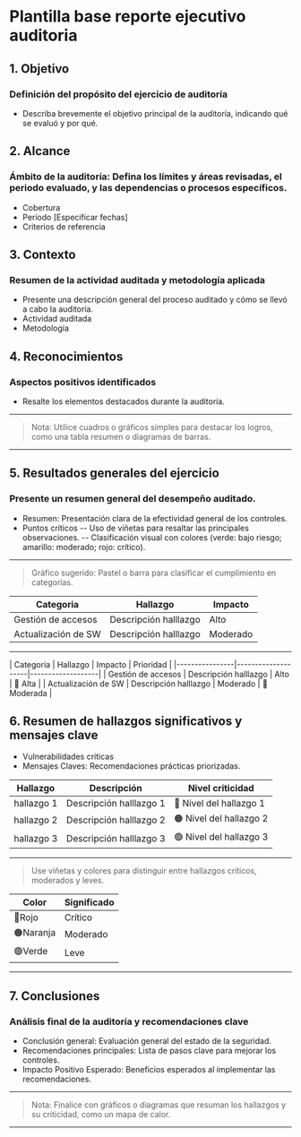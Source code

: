 # Plantilla base reporte ejecutivo auditoria

## 1. Objetivo
### Definición del propósito del ejercicio de auditoría
- Describa brevemente el objetivo principal de la auditoría, indicando qué se evaluó y por qué.

## 2. Alcance
### Ámbito de la auditoría: Defina los límites y áreas revisadas, el periodo evaluado, y las dependencias o procesos específicos.
- Cobertura
- Período [Especificar fechas]
- Criterios de referencia

## 3. Contexto
### Resumen de la actividad auditada y metodología aplicada
- Presente una descripción general del proceso auditado y cómo se llevó a cabo la auditoría.
- Actividad auditada
- Metodología

## 4. Reconocimientos
### Aspectos positivos identificados
- Resalte los elementos destacados durante la auditoría.

---

> Nota: Utilice cuadros o gráficos simples para destacar los logros, como una tabla resumen o diagramas de barras.

---

## 5. Resultados generales del ejercicio
### Presente un resumen general del desempeño auditado.
- Resumen: Presentación clara de la efectividad general de los controles.
- Puntos críticos
-- Uso de viñetas para resaltar las principales observaciones.
-- Clasificación visual con colores (verde: bajo riesgo; amarillo: moderado; rojo: crítico).

---

> Gráfico sugerido: Pastel o barra para clasificar el cumplimiento en categorías.

| Categoria     | Hallazgo             | Impacto           |
|-------------|---------------|---------------|
| Gestión de accesos    | Descripción halllazgo          | Alto          |
| Actualización de SW    | Descripción halllazgo         | Moderado          |

---

| Categoria      | Hallazgo           | Impacto           | Prioridad           |
|----------------|--------------------|-------------------|
| Gestión de accesos    | Descripción halllazgo          | Alto          | 🔴 Alta      |
| Actualización de SW   | Descripción halllazgo          | Moderado      | 🔴 Moderada  |

## 6. Resumen de hallazgos significativos y mensajes clave
- Vulnerabilidades críticas
- Mensajes Claves: Recomendaciones prácticas priorizadas.

| Hallazgo      | Descripción           | Nivel criticidad           |
|-------------|---------------|---------------|
| hallazgo 1    | Descripción halllazgo 1          | 🔴 Nivel del hallazgo 1          |
| hallazgo 2    | Descripción halllazgo 2          | 🟠 Nivel del hallazgo 2          |
| hallazgo 3    | Descripción halllazgo 3          | 🟢 Nivel del hallazgo 3          |

---

> Use viñetas y colores para distinguir entre hallazgos críticos, moderados y leves.

| Color      | Significado           |
|-------------|---------------|
| 🔴Rojo    | Crítico          |
| 🟠Naranja    | Moderado          |
| 🟢Verde    | Leve          |

---

## 7. Conclusiones
### Análisis final de la auditoría y recomendaciones clave
- Conclusión general: Evaluación general del estado de la seguridad.
- Recomendaciones principales: Lista de pasos clave para mejorar los controles.
- Impacto Positivo Esperado: Beneficios esperados al implementar las recomendaciones.

---

> Nota: Finalice con gráficos o diagramas que resuman los hallazgos y su criticidad, como un mapa de calor.

---

